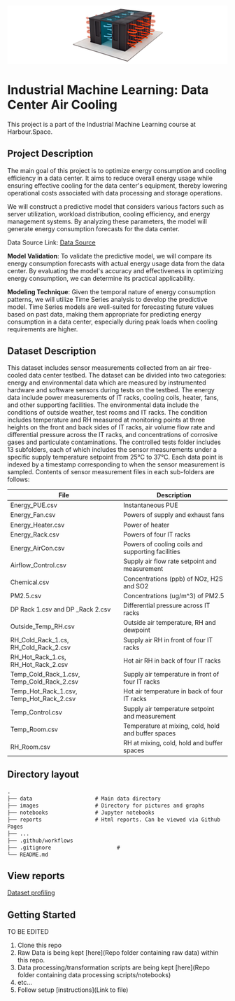 <div align="center"> <img src="images/header.png"> </div>


# Industrial Machine Learning: Data Center Air Cooling
This project is a part of the Industrial Machine Learning course at Harbour.Space.  


## Project Description
The main goal of this project is to optimize energy consumption and cooling efficiency in a data center. It aims to reduce overall energy usage while ensuring effective cooling for the data center's equipment, thereby lowering operational costs associated with data processing and storage operations.

We will construct a predictive model that considers various factors such as server utilization, workload distribution, cooling efficiency, and energy management systems. By analyzing these parameters, the model will generate energy consumption forecasts for the data center.

Data Source Link: [Data Source](https://ieee-dataport.org/open-access/data-server-energy-consumption-dataset)



**Model Validation**:
To validate the predictive model, we will compare its energy consumption forecasts with actual energy usage data from the data center. By evaluating the model's accuracy and effectiveness in optimizing energy consumption, we can determine its practical applicability.

**Modeling Technique**:
Given the temporal nature of energy consumption patterns, we will utilize Time Series analysis to develop the predictive model. Time Series models are well-suited for forecasting future values based on past data, making them appropriate for predicting energy consumption in a data center, especially during peak loads when cooling requirements are higher.


## Dataset Description
This dataset includes sensor measurements collected from an air free-cooled data center testbed. The dataset can be divided into two categories: energy and environmental data which are measured by instrumented hardware and software sensors during tests on the testbed. The energy data include power measurements of IT racks, cooling coils, heater, fans, and other supporting facilities. The environmental data include the conditions of outside weather, test rooms and IT racks. The condition includes temperature and RH measured at monitoring points at three heights on the front and back sides of IT racks, air volume flow rate and differential pressure across the IT racks, and concentrations of corrosive gases and particulate contaminations. The controlled tests folder includes 13 subfolders, each of which includes the sensor measurements under a specific supply temperature setpoint from 25°C to 37°C. Each data point is indexed by a timestamp corresponding to when the sensor measurement is sampled. Contents of sensor measurement files in each sub-folders are follows:

| File                                       | Description                                          |
|--------------------------------------------|------------------------------------------------------|
| Energy_PUE.csv                             | Instantaneous PUE                                    |
| Energy_Fan.csv                             | Powers of supply and exhaust fans                    |
| Energy_Heater.csv                          | Power of heater                                      |
| Energy_Rack.csv                            | Powers of four IT racks                              |
| Energy_AirCon.csv                          | Powers of cooling coils and supporting facilities    |
| Airflow_Control.csv                        | Supply air flow rate setpoint and measurement        |
| Chemical.csv                               | Concentrations (ppb) of NOz, H2S and SO2             |
| PM2.5.csv                                  | Concentrations (ug/m^3) of PM2.5                     |
| DP Rack 1.csv and DP _Rack 2.csv           | Differential pressure across IT racks                |
| Outside_Temp_RH.csv                        | Outside air temperature, RH and dewpoint             |
| RH_Cold_Rack_1.cs, RH_Cold_Rack_2.csv      | Supply air RH in front of four IT racks              |
| RH_Hot_Rack_1.cs, RH_Hot_Rack_2.csv        | Hot air RH in back of four IT racks                  |
| Temp_Cold_Rack_1.csv, Temp_Cold_Rack_2.csv | Supply air temperature in front of four IT racks     |
| Temp_Hot_Rack_1.csv, Temp_Hot_Rack_2.csv   | Hot air temperature in back of four IT racks         |
| Temp_Control.csv                           | Supply air temperature setpoint and measurement      |
| Temp_Room.csv                              | Temperature at mixing, cold, hold and buffer spaces  |
| RH_Room.csv                                | RH at mixing, cold, hold and buffer spaces           |



## Directory layout

    .
    ├── data                    # Main data directory
    ├── images                  # Directory for pictures and graphs
    ├── notebooks               # Jupyter notebooks
    ├── reports                 # Html reports. Can be viewed via Github Pages
    ├── ...
    ├── .github/workflows
    ├── .gitignore                     # 
    └── README.md


## View reports
[Dataset profiling](https://adamxrvn.github.io/iml-data-center/reports/report.html)


## Getting Started

 TO BE EDITED

1. Clone this repo 
2. Raw Data is being kept [here](Repo folder containing raw data) within this repo.
3. Data processing/transformation scripts are being kept [here](Repo folder containing data processing scripts/notebooks)
4. etc...
5. Follow setup [instructions](Link to file)
